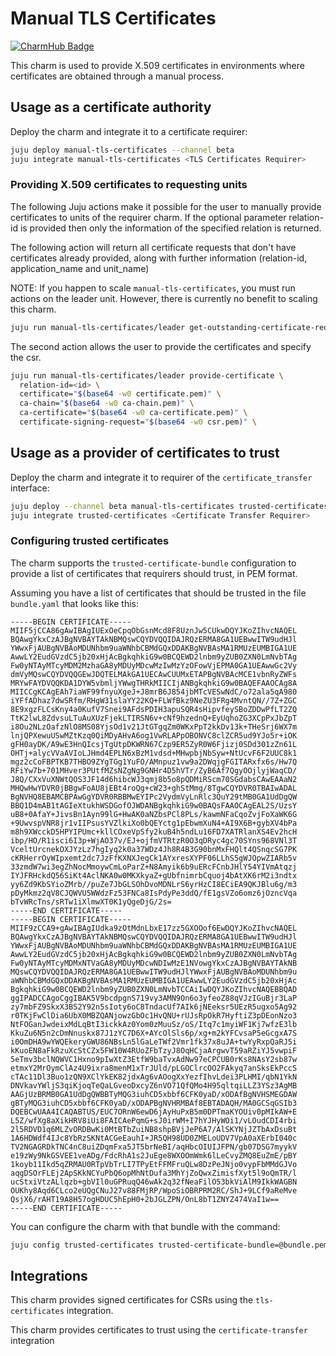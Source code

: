 # Manual TLS Certificates
[![CharmHub Badge](https://charmhub.io/manual-tls-certificates/badge.svg)](https://charmhub.io/manual-tls-certificates)

This charm is used to provide X.509 certificates in environments where certificates are obtained through a manual process.

## Usage as a certificate authority

Deploy the charm and integrate it to a certificate requirer:

```bash
juju deploy manual-tls-certificates --channel beta
juju integrate manual-tls-certificates <TLS Certificates Requirer>
```

### Providing X.509 certificates to requesting units

The following Juju actions make it possible for the user to manually provide certificates to units of the requirer charm.
If the optional parameter relation-id is provided then only the information of the specified relation is returned.

The following action will return all certificate requests that don't have certificates already provided, along with further information (relation-id, application_name and unit_name)

NOTE: If you happen to scale `manual-tls-certificates`, you must run actions on the leader unit. However, there is currently no benefit to scaling this charm.

```bash
juju run manual-tls-certificates/leader get-outstanding-certificate-requests relation-id=<id>
```

The second action allows the user to provide the certificates and specify the csr.

```bash
juju run manual-tls-certificates/leader provide-certificate \
  relation-id=<id> \
  certificate="$(base64 -w0 certificate.pem)" \
  ca-chain="$(base64 -w0 ca-chain.pem)" \
  ca-certificate="$(base64 -w0 ca-certificate.pem)" \
  certificate-signing-request="$(base64 -w0 csr.pem)" \
```

## Usage as a provider of certificates to trust

Deploy the charm and integrate it to requirer of the `certificate_transfer` interface:

```bash
juju deploy --channel beta manual-tls-certificates trusted-certificates
juju integrate trusted-certificates <Certificate Transfer Requirer>
```

### Configuring trusted certificates

The charm supports the `trusted-certificate-bundle` configuration to provide
a list of certificates that requirers should trust, in PEM format.

Assuming you have a list of certificates that should be trusted in the file
`bundle.yaml` that looks like this:

```pem
-----BEGIN CERTIFICATE-----
MIIF5jCCA86gAwIBAgIUExOeCpqObGsnMcd8F8UznJw5CUkwDQYJKoZIhvcNAQEL
BQAwgYkxCzAJBgNVBAYTAkNBMQswCQYDVQQIDAJRQzERMA8GA1UEBwwITW9udHJl
YWwxFjAUBgNVBAoMDUNhbm9uaWNhbCBMdGQxDDAKBgNVBAsMA1RMUzEUMBIGA1UE
AwwLY2EudGVzdC5jb20xHjAcBgkqhkiG9w0BCQEWD2lnbm9yZUB0ZXN0LmNvbTAg
Fw0yNTAyMTcyMDM2MzhaGA8yMDUyMDcwMzIwMzYzOFowVjEPMA0GA1UEAwwGc2Vy
dmVyMQswCQYDVQQGEwJDQTELMAkGA1UECAwCUUMxETAPBgNVBAcMCE1vbnRyZWFs
MRYwFAYDVQQKDA1DYW5vbmljYWwgTHRkMIICIjANBgkqhkiG9w0BAQEFAAOCAg8A
MIICCgKCAgEAh7iaWF99fnyuXgeJ+J8mrB6J854jbMTcVESwNdC/o72ala5qA980
iYFfADhaz7dwSRfm/RHgW31slaYY22KQ+FLWfBkz9NeZU3FRg4MvntQN//7Z+ZGC
8E9xgzFLCsKny4a0KufV7Snei9AFdsPDIH3apuSQR4sHipvfeySBoZDDwPfLT2ZQ
TtK2lwL8ZdvsuLTuAuXUzFjekLTIRSN6v+cNf9hzednQ+EyUqhoZG3XCpPxJbZpT
i8Ou2NLzOafzNlO8MS08YjsOd1v21JtGTgqZm0WKxPpT2kkDv13k+THeSrj6WX7m
lnjQPXewuUSwMZtKzq0QiMDyAHvA6og1VwRLAPpOBONVC8clZCR5ud9YJo5r+iOK
gFH0ayDK/A9wE3HnQIcsjTgUtpDKWRN67Czp9ER5ZyR0W6Fjizj0SDd301zZn61L
OHTj+alycVVaAVIoLJHmd4EPLN6xBzM1vdsd+MHwpbjNbSyw+NtUcvF6F2UUC8k1
mgz2cCoFBPTKB7THBO9ZYgTGg1YuFO/AMnpuz1vw9a2DWqjgFGITARxfx6s/Hw7Q
RFiYw7b+701MHver3PUtfMZsNZgNg9GNHr4D5hVTr/ZyB6Af7QgyOOjlyjWaqCD/
J8Q/CXxVuXNWtQOS3JF14d6hibcWJ3qmj8b5o8pQDMiRScm70SGdabsCAwEAAaN2
MHQwHwYDVR0jBBgwFoAU8jEBt4roQg+cW23+ghStMmg/8TgwCQYDVR0TBAIwADAL
BgNVHQ8EBAMCBPAwGgYDVR0RBBMwEYIPc2VydmVyLnRlc3QuY29tMB0GA1UdDgQW
BBQ1D4mAB1tAGIeXtukhWSDGofOJWDANBgkqhkiG9w0BAQsFAAOCAgEAL2S/UzsY
uB8+0AfaY+JivsBn1Ayn99lG+HwAK0aNZbsPCl8PLs/kawmNFaCqoZvjFoXaWK6G
+9UwvspVNR8jr1vIIPsusYVZlkiXo0bQEYctg1pEbwmXuN4+AI9X6B+gybXV4bPa
m8h9XWcckD5HPYIPUmc+kllCOxeVpSfy2kuB4h5ndLu16FD7XATRlanXS4Ev2hcH
ibp/HO/R1isci6I3p+WjAO37v/EJ+ojfmVTRtzR0O3qDRyc4gc70SYns968VNl3T
VceltUrcnekOXJYzLz7hgIyq2k0a37WDz4Jh8R4B3G90bnMxFHQlt4QSnqcSG7PK
cKRHerrOyWIpxemt2dc7JzFfKXNXJegCk1AYxresXYPF06LLhS5gWJOpwZIARb5v
33zmdW7wi3egZhNocMmoywCmLoParZ+N8Amyik6b9uERcFCnbJHlY54YIVmAtqzj
IYJFRHckdQ56SiKt4AclNKA0w0MKXkyaZ+gUbfnimrbCquoj4bAtXK6rM2i3ndtx
yy6Zd9KbSYioZMrb//puZe7JbGLSOhDvoMDNLrS6yrHzCI8ECiEA9QKJBlu6g/m3
pDyMkmz2qV8CJQWVU5WWdzFz53FNCa8IsPdyPe3ddQ/fE1gsVZo6omz6jOzncVqa
bTvWRcTns/sRTw1iXlmwXT0K1yQgeDjG/2s=
-----END CERTIFICATE-----
-----BEGIN CERTIFICATE-----
MIIF9zCCA9+gAwIBAgIUdka9zOtMdnLbxE17zz5GXOOof6EwDQYJKoZIhvcNAQEL
BQAwgYkxCzAJBgNVBAYTAkNBMQswCQYDVQQIDAJRQzERMA8GA1UEBwwITW9udHJl
YWwxFjAUBgNVBAoMDUNhbm9uaWNhbCBMdGQxDDAKBgNVBAsMA1RMUzEUMBIGA1UE
AwwLY2EudGVzdC5jb20xHjAcBgkqhkiG9w0BCQEWD2lnbm9yZUB0ZXN0LmNvbTAg
Fw0yNTAyMTcyMDMxNTVaGA8yMDUyMDcwNDIwMzE1NVowgYkxCzAJBgNVBAYTAkNB
MQswCQYDVQQIDAJRQzERMA8GA1UEBwwITW9udHJlYWwxFjAUBgNVBAoMDUNhbm9u
aWNhbCBMdGQxDDAKBgNVBAsMA1RMUzEUMBIGA1UEAwwLY2EudGVzdC5jb20xHjAc
BgkqhkiG9w0BCQEWD2lnbm9yZUB0ZXN0LmNvbTCCAiIwDQYJKoZIhvcNAQEBBQAD
ggIPADCCAgoCggIBAK5V9bcdpgnS719vy3AMN9On6o3yfeoZ88qVJzIGuBjr3LaP
zy7mbFZ9SkxX3BS2Y92n5sIoty6oC8TndacUf7AIk6jNEeksr5UEzR5ugxo5Ag92
r0TKjFwClDia6UbX0MBZQANjowzGbOc1HvQNU+rUJsRpOkR7HyftiZ3pDEonNzo3
NtFOGanJwdeixMdLqBtI3ickkAz0Yom0zMuuSz/oS/Itq7c1myiWF1Kj7wfzE3lb
KkuZu6N5n2cDmNnuskx87J1zYC7D6X+AYcOlSls6p/xg+m2kYFCvsaP5eGcgxA7S
i0OmDHA9wYWQEkeryGWU86NBsLn5lGaLeTWf2Vmr1fk37x8uJA+twYyRxpQaRJ5i
kKuoEN8aFkRzuXcStCZx5FW10W4RUoZFbTzyJ8OqHCjaArgwvT59aRZiYJ5vwpiF
5eTmv3bclNQWVC1Hxno9pIwXtZ3EtfW9baTvxAdNw97eCPCUB0rKs8NAsY2sb87w
etmxY2MrOymClAz4U9ixra8menM1xTrJUld/pLGOClrcOO2FAkyq7anSksEkPccS
cTAc11Dl3Buo1zQN9XClYkEK82jdxAg6vAOogXxYezfIhvLdei3PLHMI/qbN1YkN
DNVkavYWljS3qiKjoqTeQaLGveoDxcyZ6nVO71QfQMo4H95qltqiLLZ3YSz3AgMB
AAGjUzBRMB0GA1UdDgQWBBTyMQG3iuhCD5xbbf6CFK0yaD/xODAfBgNVHSMEGDAW
gBTyMQG3iuhCD5xbbf6CFK0yaD/xODAPBgNVHRMBAf8EBTADAQH/MA0GCSqGSIb3
DQEBCwUAA4ICAQABTUS/EUC7ORnW6ewD6jAyHuPxB5m0DPTmaKYOUiv0pMIkAW+E
L5Z/wfXg8aXikHRV8iUi8FAICAePqmG+sJ0irWM+I7hYJHyWOi1/vLOudCDI4rbi
2l5RDVD1q6MLZvORDBwKi0MtBTbZuiNB8shpBVjJeP6A7/AlSKYNjJZTbAxDsuBt
1A6HDWdf4IJc8YbRzSKNtACGeEauhI+JR5QH98UD0ZMELoUDV7VpA0aXErbI040c
TV2NGAGRDkTNC4nC8uiZDqmFxa5JT5brNeBI/aqHbcOIUIJFPN/gb07DSG7myykV
e19zWy9NkGSVEE1veADg/FdcRhA1s2JuEge8WXOOmWmk6lLeCvyZMQ8EuZmE/pBY
1koyb11Ikd5qZRMAU0RTpVbTrLI7TPyEtFFMFruQLw8DzPeJNjo0vypFbMMdGJVo
aqgDSOrFLEj2ApSKkNCYuPbQ6opMhNtDufa3MhYjZoQwxZimisfXyt5l9oQmTR/l
ucStxiVtzALlqzb+gbVIl0uGPRuqQ46wAk2q32fNeaFilO53bkViAlM9IkkWAGBN
OUKhy8Aqd6CLco2eUQgCNuJ27v88FMjRP/WpoSiOBRPRM2RC/ShJ+9LCf9aReMve
QsjX6/rAHT19A8H57ogHDUC5hEpH0+2bJGLZPN/OnL8bT1ZNYZ474VaI1w==
-----END CERTIFICATE-----
```

You can configure the charm with that bundle with the command:

```bash
juju config trusted-certificates trusted-certificate-bundle=@bundle.pem
```

## Integrations

This charm provides signed certificates for CSRs using the `tls-certificates` integration.

This charm provides certificates to trust using the `certificate-transfer` integration
